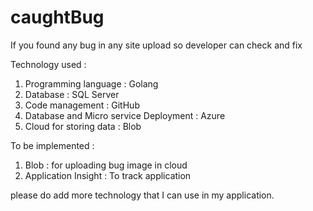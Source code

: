 # caughtBug
If you found any bug in any site upload so developer can check and fix

Technology used : 
1. Programming language : Golang
2. Database : SQL Server
3. Code management : GitHub
4. Database and Micro service Deployment : Azure 
5. Cloud for storing data : Blob

To be implemented : 

1. Blob : for uploading bug image in cloud
2. Application Insight : To track application



please do add more technology that I can use in my application.
